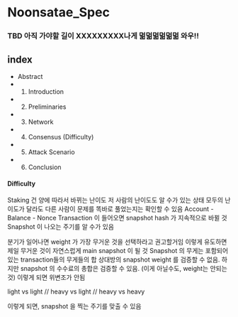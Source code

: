 # Noonsatae_Spec

### TBD 아직 가야할 길이 XXXXXXXXX나게 멂멂멂멂멂멂 와우!!

## index

- Abstract
- 1. Introduction
- 2. Preliminaries
- 3. Network
- 4. Consensus (Difficulty)
- 5. Attack Scenario
- 6. Conclusion


#### Difficulty 
Staking 건 양에 따라서 바뀌는 난이도 
저 사람의 난이도도 알 수가 있는 상태 
모두의 난이도가 달라도 다른 사람이 문제를 똑바로 풀었는지는 확인할 수 있음 
Account - Balance - Nonce 
Transaction 이 들어오면 snapshot hash 가 지속적으로 바뀔 것 
Snapshot 이 나오는 주기를 알 수가 있음 

분기가 일어나면 weight 가 가장 무거운 것을 선택하라고 권고할거임 
이렇게 유도하면 제일 무거운 것이 자연스럽게 main snapshot 이 될 것
Snapshot 의 무게는 포함되어 있는 transaction들의 무게들의 합 
상대방의 snapshot weight 를 검증할 수 없음. 
하지만 snapshot 의 수수료의 총합은 검증할 수 있음. (이게 아닐수도, weight는 안되는 것) 이렇게 되면 위변조가 안됨 

light vs light // heavy vs light // heavy vs heavy 

이렇게 되면, snapshot 을 찍는 주기를 맞출 수 있음
